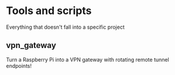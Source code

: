 # Tools and scripts
Everything that doesn't fall into a specific project

## vpn_gateway
Turn a Raspberry Pi into a VPN gateway with rotating remote tunnel endpoints!
